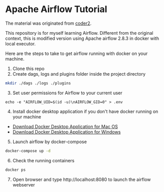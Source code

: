 # Apache Airflow Tutorial

The material was originated from [coder2](https://github.com/coder2j).

This repository is for myself learning Airflow. Different from the original context, this is modified version using Apache airflow 2.8.3 in docker with local executor.

Here are the steps to take to get airflow running with docker on your machine. 
1. Clone this repo
2. Create dags, logs and plugins folder inside the project directory
```bash
mkdir ./dags ./logs ./plugins
```
3. Set user permissions for Airflow to your current user
```
echo -e "AIRFLOW_UID=$(id -u)\nAIRFLOW_GID=0" > .env
```
4. Install docker desktop application if you don't have docker running on your machine
- [Download Docker Desktop Application for Mac OS](https://hub.docker.com/editions/community/docker-ce-desktop-mac)
- [Download Docker Desktop Application for Windows](https://hub.docker.com/editions/community/docker-ce-desktop-windows)
5. Launch airflow by docker-compose
```bash
docker-compose up -d
```
6. Check the running containers
```bash
docker ps
```
7. Open browser and type http://localhost:8080 to launch the airflow webserver
